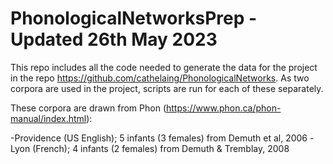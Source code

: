 # PhonologicalNetworksPrep - Updated 26th May 2023

This repo includes all the code needed to generate the data for the project in the repo https://github.com/cathelaing/PhonologicalNetworks. As two corpora are used in the project, scripts are run for each of these separately.

These corpora are drawn from Phon (https://www.phon.ca/phon-manual/index.html):

-Providence (US English); 5 infants (3 females) from Demuth et al, 2006
-Lyon (French); 4 infants (2 females) from Demuth & Tremblay, 2008

